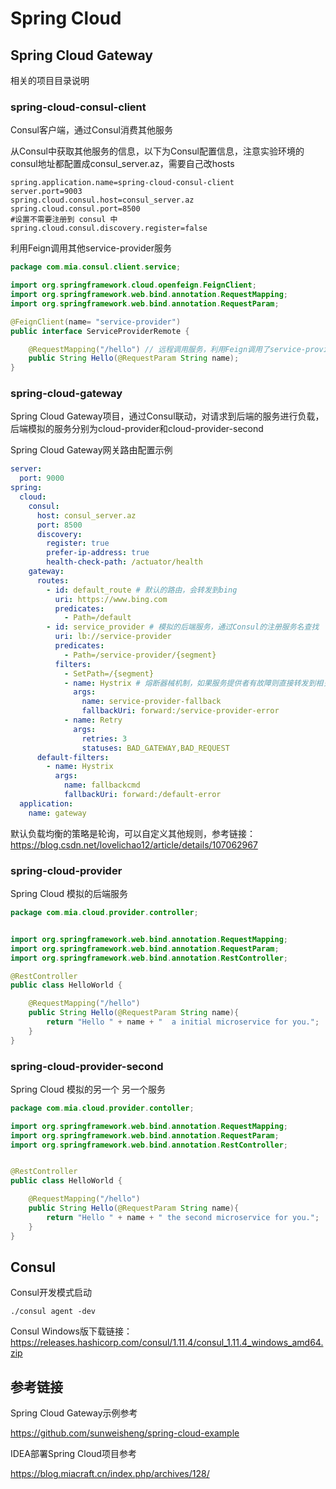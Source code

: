 



# Spring Cloud



## Spring Cloud Gateway

相关的项目目录说明

### spring-cloud-consul-client

Consul客户端，通过Consul消费其他服务

从Consul中获取其他服务的信息，以下为Consul配置信息，注意实验环境的consul地址都配置成consul_server.az，需要自己改hosts

```
spring.application.name=spring-cloud-consul-client
server.port=9003
spring.cloud.consul.host=consul_server.az
spring.cloud.consul.port=8500
#设置不需要注册到 consul 中
spring.cloud.consul.discovery.register=false
```

利用Feign调用其他service-provider服务

```java
package com.mia.consul.client.service;

import org.springframework.cloud.openfeign.FeignClient;
import org.springframework.web.bind.annotation.RequestMapping;
import org.springframework.web.bind.annotation.RequestParam;

@FeignClient(name= "service-provider")
public interface ServiceProviderRemote {

    @RequestMapping("/hello") // 远程调用服务，利用Feign调用了service-provider
    public String Hello(@RequestParam String name);
}
```



### spring-cloud-gateway

Spring Cloud Gateway项目，通过Consul联动，对请求到后端的服务进行负载，后端模拟的服务分别为cloud-provider和cloud-provider-second



Spring Cloud Gateway网关路由配置示例

```yml
server:
  port: 9000
spring:
  cloud:
    consul:
      host: consul_server.az
      port: 8500
      discovery:
        register: true
        prefer-ip-address: true
        health-check-path: /actuator/health
    gateway:
      routes:
        - id: default_route # 默认的路由，会转发到bing
          uri: https://www.bing.com
          predicates:
            - Path=/default
        - id: service_provider # 模拟的后端服务，通过Consul的注册服务名查找
          uri: lb://service-provider
          predicates:
            - Path=/service-provider/{segment}
          filters:
            - SetPath=/{segment}
            - name: Hystrix # 熔断器械机制，如果服务提供者有故障则直接转发到相关故障页面
              args:
                name: service-provider-fallback
                fallbackUri: forward:/service-provider-error
            - name: Retry
              args:
                retries: 3
                statuses: BAD_GATEWAY,BAD_REQUEST
      default-filters:
        - name: Hystrix
          args:
            name: fallbackcmd
            fallbackUri: forward:/default-error
  application:
    name: gateway
```

默认负载均衡的策略是轮询，可以自定义其他规则，参考链接：https://blog.csdn.net/lovelichao12/article/details/107062967



### spring-cloud-provider

Spring Cloud 模拟的后端服务

```java
package com.mia.cloud.provider.controller;


import org.springframework.web.bind.annotation.RequestMapping;
import org.springframework.web.bind.annotation.RequestParam;
import org.springframework.web.bind.annotation.RestController;

@RestController
public class HelloWorld {

    @RequestMapping("/hello")
    public String Hello(@RequestParam String name){
        return "Hello " + name + "  a initial microservice for you.";
    }
}
```



### spring-cloud-provider-second

Spring Cloud 模拟的另一个 另一个服务

```java
package com.mia.cloud.provider.contoller;

import org.springframework.web.bind.annotation.RequestMapping;
import org.springframework.web.bind.annotation.RequestParam;
import org.springframework.web.bind.annotation.RestController;


@RestController
public class HelloWorld {

    @RequestMapping("/hello")
    public String Hello(@RequestParam String name){
        return "Hello " + name + " the second microservice for you.";
    }
}
```





## Consul

Consul开发模式启动

```
./consul agent -dev
```

Consul Windows版下载链接：https://releases.hashicorp.com/consul/1.11.4/consul_1.11.4_windows_amd64.zip



## 参考链接

Spring Cloud Gateway示例参考

https://github.com/sunweisheng/spring-cloud-example



IDEA部署Spring Cloud项目参考

https://blog.miacraft.cn/index.php/archives/128/